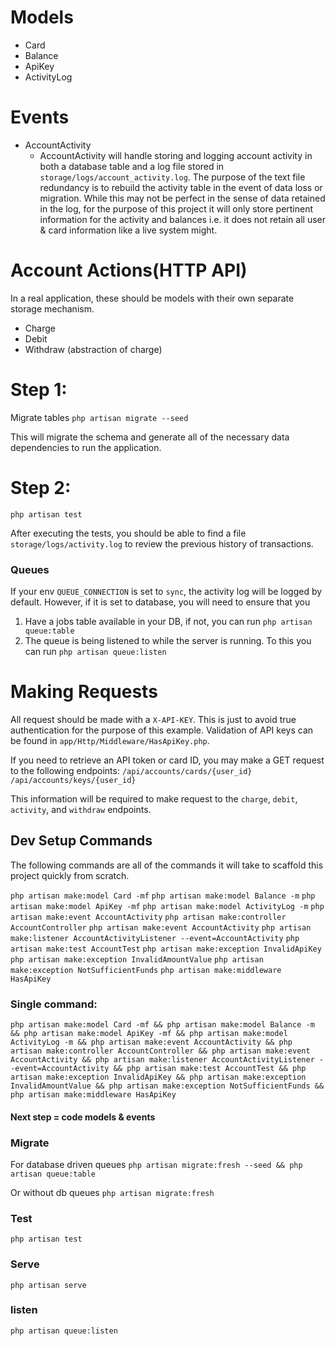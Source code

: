 # Models
 - Card
 - Balance
 - ApiKey
 - ActivityLog

# Events
- AccountActivity
    - AccountActivity will handle storing and logging account activity in both a database table and a log file stored in `storage/logs/account_activity.log`. The purpose of the text file redundancy is to rebuild the activity table in the event of data loss or migration. While this may not be perfect in the sense of data retained in the log, for the purpose of this project it will only store pertinent information for the activity and balances i.e. it does not retain all user & card information like a live system might.

# Account Actions(HTTP API)
In a real application, these should be models with their own separate storage mechanism. 
- Charge
- Debit
- Withdraw (abstraction of charge)

# Step 1:
Migrate tables
`php artisan migrate --seed`

This will migrate the schema and generate all of the necessary data dependencies to run the application.

# Step 2: 
`php artisan test`

After executing the tests, you should be able to find a file `storage/logs/activity.log` to review the previous history of transactions.

### Queues
If your env `QUEUE_CONNECTION` is set to `sync`, the activity log will be logged by default. However, if it is set to database, you will need to ensure that you 

1) Have a jobs table available in your DB, if not, you can run `php artisan queue:table` 
2) The queue is being listened to while the server is running. To this you can run `php artisan queue:listen`


# Making Requests
All request should be made with a `X-API-KEY`. This is just to avoid true authentication for the purpose of this example. Validation of API keys can be found in `app/Http/Middleware/HasApiKey.php`.

If you need to retrieve an API token or card ID, you may make a GET request to the following endpoints:
`/api/accounts/cards/{user_id}`
`/api/accounts/keys/{user_id}`

This information will be required to make request to the `charge`, `debit`, `activity`, and `withdraw` endpoints.

## Dev Setup Commands
The following commands are all of the commands it will take to scaffold this project quickly from scratch.

`php artisan make:model Card -mf`
`php artisan make:model Balance -m`
`php artisan make:model ApiKey -mf`
`php artisan make:model ActivityLog -m`
`php artisan make:event AccountActivity`
`php artisan make:controller AccountController`
`php artisan make:event AccountActivity`
`php artisan make:listener AccountActivityListener --event=AccountActivity`
`php artisan make:test AccountTest`
`php artisan make:exception InvalidApiKey`
`php artisan make:exception InvalidAmountValue`
`php artisan make:exception NotSufficientFunds`
`php artisan make:middleware HasApiKey`

### Single command:
`php artisan make:model Card -mf && php artisan make:model Balance -m && php artisan make:model ApiKey -mf && php artisan make:model ActivityLog -m && php artisan make:event AccountActivity && php artisan make:controller AccountController && php artisan make:event AccountActivity && php artisan make:listener AccountActivityListener --event=AccountActivity && php artisan make:test AccountTest && php artisan make:exception InvalidApiKey && php artisan make:exception InvalidAmountValue && php artisan make:exception NotSufficientFunds && php artisan make:middleware HasApiKey`

#### Next step = code models & events

### Migrate
For database driven queues
`php artisan migrate:fresh --seed && php artisan queue:table`

Or without db queues
`php artisan migrate:fresh`


### Test 
`php artisan test`

### Serve
`php artisan serve`

### listen
`php artisan queue:listen`


